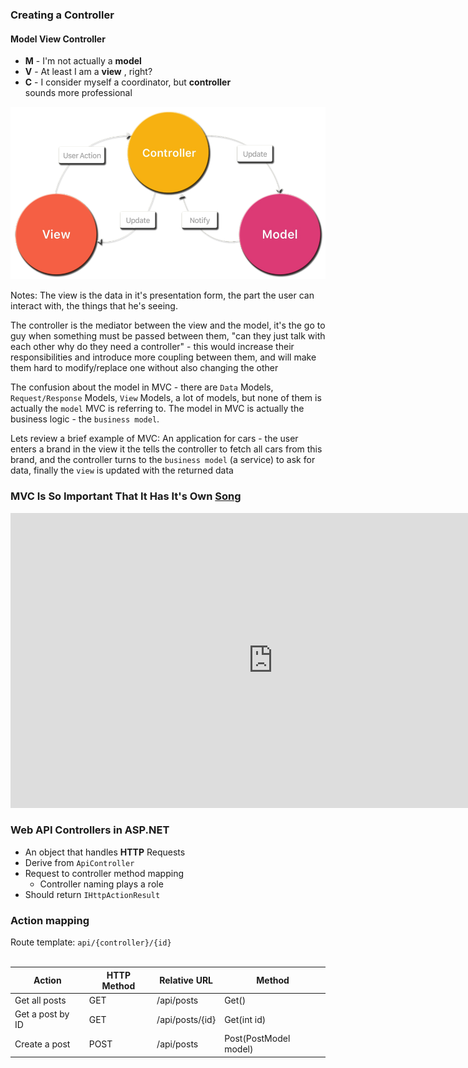 ### Creating a Controller

#### Model View Controller

* **M** <!-- .element class="text-info" --> -
I'm not actually a **model** <!-- .element style="color: #dc3a75;" -->
* **V** <!-- .element class="text-info" --> -
At least I am a **view** <!-- .element class="text-danger" --> , right?
* **C** <!-- .element class="text-info" --> -
I consider myself a coordinator, but **controller** <!-- .element class="text-warning" -->
<br /> sounds more professional

![mvc diagram](../img/tutorial/mvc-diagram.png)

Notes:
The view is the data in it's presentation form, the part the user
can interact with, the things that he's seeing.

The controller is the mediator between the view and the model, it's
the go to guy when something must be passed between them,
"can they just talk with each other why do they need a controller" - 
this would increase their responsibilities and introduce more coupling
between them, and will make them hard to modify/replace one without
also changing the other 

The confusion about the model in MVC - there are `Data` Models, 
`Request/Response` Models, `View`
Models, a lot of models, but none of them is actually the `model` 
MVC is referring to. The model in MVC is actually the business logic -
the `business model`. 

Lets review a brief example of MVC: 
An application for cars - the user enters a brand in the view it 
the tells the controller to fetch all cars from this brand, and the
controller turns to the `business model` (a service) to ask for data, 
finally the `view` is updated with the returned data


### MVC Is So Important That It Has It's Own [Song](https://youtu.be/YYvOGPMLVDo?t=1m8s)

<iframe width="840" height="472" src="https://www.youtube.com/embed/YYvOGPMLVDo" frameborder="0" allowfullscreen></iframe>


### Web API Controllers in ASP.NET

* An object that handles **HTTP** Requests
* Derive from `ApiController`
* Request to controller method mapping
    * Controller naming plays a role
* Should return `IHttpActionResult`


### Action mapping

Route template: `api/{controller}/{id}`
<br/>
<br/>

| Action           | HTTP Method | Relative URL    | Method                |
|------------------|-------------|-----------------|-----------------------|
| Get all posts    | GET         | /api/posts      | Get()                 |
| Get a post by ID | GET         | /api/posts/{id} | Get(int id)           |
| Create a post    | POST        | /api/posts      | Post(PostModel model) |
<!-- .element style="font-size: 50px;" -->

